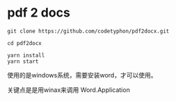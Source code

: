 # pdf 2 docs 

```
git clone https://github.com/codetyphon/pdf2docx.git
```

```
cd pdf2docx
```

```
yarn install
yarn start
```

使用的是windows系统，需要安装word，才可以使用。

关键点是是用winax来调用 Word.Application
